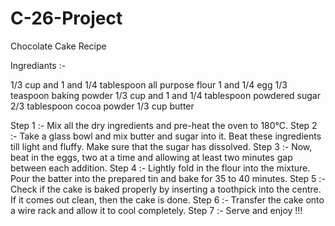 # C-26-Project
Chocolate Cake Recipe 

Ingrediants :- 

1/3 cup and 1 and 1/4 tablespoon all purpose flour
1 and 1/4 egg
1/3 teaspoon baking powder
1/3 cup and 1 and 1/4 tablespoon powdered sugar
2/3 tablespoon cocoa powder
1/3 cup butter

Step 1 :- Mix all the dry ingredients and pre-heat the oven to 180°C.
Step 2 :- Take a glass bowl and mix butter and sugar into it. Beat these ingredients till light and fluffy. Make sure that the sugar has dissolved.
Step 3 :- Now, beat in the eggs, two at a time and allowing at least two minutes gap between each addition.
Step 4 :- Lightly fold in the flour into the mixture. Pour the batter into the prepared tin and bake for 35 to 40 minutes.
Step 5 :- Check if the cake is baked properly by inserting a toothpick into the centre. If it comes out clean, then the cake is done. 
Step 6 :- Transfer the cake onto a wire rack and allow it to cool completely.
Step 7 :- Serve and enjoy !!!
